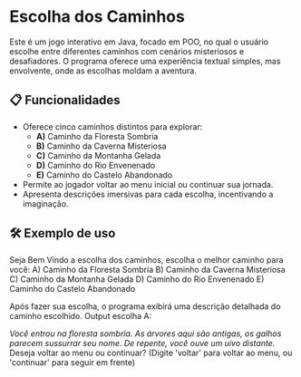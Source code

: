 # Escolha dos Caminhos

Este é um jogo interativo em Java, focado em POO, no qual o usuário escolhe entre diferentes caminhos com cenários misteriosos e desafiadores. O programa oferece uma experiência textual simples, mas envolvente, onde as escolhas moldam a aventura.

## 📋 Funcionalidades

- Oferece cinco caminhos distintos para explorar:
  - **A)** Caminho da Floresta Sombria
  - **B)** Caminho da Caverna Misteriosa
  - **C)** Caminho da Montanha Gelada
  - **D)** Caminho do Rio Envenenado
  - **E)** Caminho do Castelo Abandonado
- Permite ao jogador voltar ao menu inicial ou continuar sua jornada.
- Apresenta descrições imersivas para cada escolha, incentivando a imaginação.

## 🛠️ Exemplo de uso

Seja Bem Vindo a escolha dos caminhos, escolha o melhor caminho para você:
A) Caminho da Floresta Sombria
B) Caminho da Caverna Misteriosa
C) Caminho da Montanha Gelada
D) Caminho do Rio Envenenado
E) Caminho do Castelo Abandonado

Após fazer sua escolha, o programa exibirá uma descrição detalhada do caminho escolhido. 
Output escolha A:

_Você entrou na floresta sombria. As árvores aqui são antigas, os galhos parecem sussurrar seu nome. De repente, você ouve um uivo distante._
Deseja voltar ao menu ou continuar? (Digite 'voltar' para voltar ao menu, ou 'continuar' para seguir em frente)
